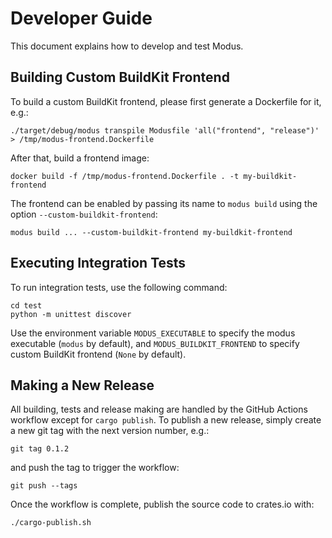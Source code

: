 # Developer Guide

This document explains how to develop and test Modus.

## Building Custom BuildKit Frontend

To build a custom BuildKit frontend, please first generate a Dockerfile for it, e.g.:

    ./target/debug/modus transpile Modusfile 'all("frontend", "release")' > /tmp/modus-frontend.Dockerfile

After that, build a frontend image:

    docker build -f /tmp/modus-frontend.Dockerfile . -t my-buildkit-frontend

The frontend can be enabled by passing its name to `modus build` using the option `--custom-buildkit-frontend`:

    modus build ... --custom-buildkit-frontend my-buildkit-frontend


## Executing Integration Tests

To run integration tests, use the following command:

    cd test
    python -m unittest discover

Use the environment variable `MODUS_EXECUTABLE` to specify the modus executable (`modus` by default), and `MODUS_BUILDKIT_FRONTEND` to specify custom BuildKit frontend (`None` by default).

## Making a New Release

All building, tests and release making are handled by the GitHub Actions workflow except for `cargo publish`. To publish a new release, simply create a new git tag with the next version number, e.g.:

    git tag 0.1.2

and push the tag to trigger the workflow:

    git push --tags

Once the workflow is complete, publish the source code to crates.io with:

    ./cargo-publish.sh
